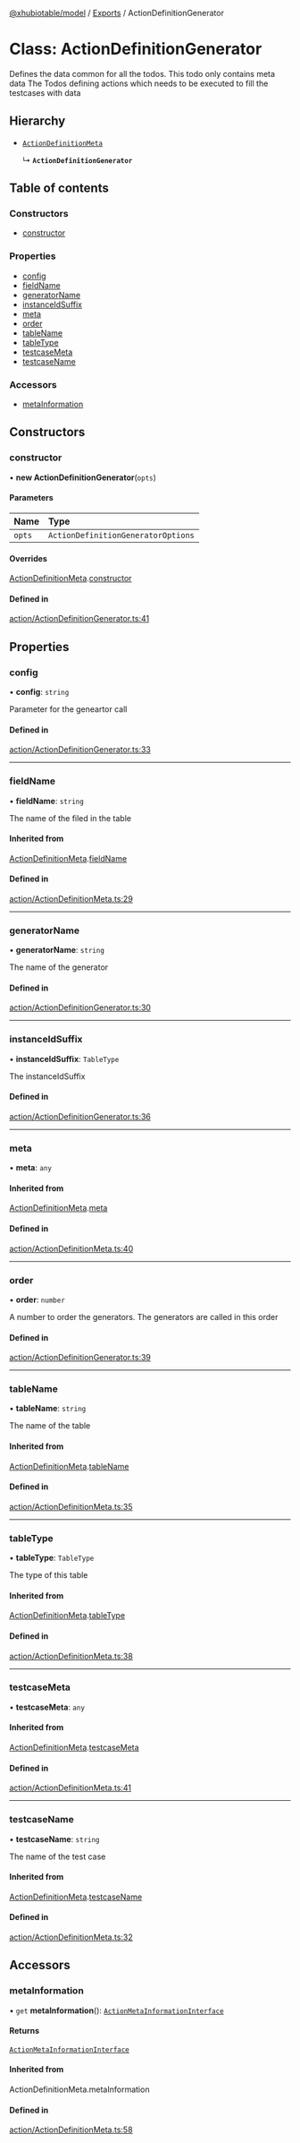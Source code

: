 [@xhubiotable/model](../README.md) / [Exports](../modules.md) / ActionDefinitionGenerator

# Class: ActionDefinitionGenerator

Defines the data common for all the todos.
This todo only contains meta data
The Todos defining actions which needs to be executed
to fill the testcases with data

## Hierarchy

- [`ActionDefinitionMeta`](ActionDefinitionMeta.md)

  ↳ **`ActionDefinitionGenerator`**

## Table of contents

### Constructors

- [constructor](ActionDefinitionGenerator.md#constructor)

### Properties

- [config](ActionDefinitionGenerator.md#config)
- [fieldName](ActionDefinitionGenerator.md#fieldname)
- [generatorName](ActionDefinitionGenerator.md#generatorname)
- [instanceIdSuffix](ActionDefinitionGenerator.md#instanceidsuffix)
- [meta](ActionDefinitionGenerator.md#meta)
- [order](ActionDefinitionGenerator.md#order)
- [tableName](ActionDefinitionGenerator.md#tablename)
- [tableType](ActionDefinitionGenerator.md#tabletype)
- [testcaseMeta](ActionDefinitionGenerator.md#testcasemeta)
- [testcaseName](ActionDefinitionGenerator.md#testcasename)

### Accessors

- [metaInformation](ActionDefinitionGenerator.md#metainformation)

## Constructors

### constructor

• **new ActionDefinitionGenerator**(`opts`)

#### Parameters

| Name | Type |
| :------ | :------ |
| `opts` | `ActionDefinitionGeneratorOptions` |

#### Overrides

[ActionDefinitionMeta](ActionDefinitionMeta.md).[constructor](ActionDefinitionMeta.md#constructor)

#### Defined in

[action/ActionDefinitionGenerator.ts:41](https://github.com/xhubioTable/model/blob/d4f4ceb/src/action/ActionDefinitionGenerator.ts#L41)

## Properties

### config

• **config**: `string`

Parameter for the geneartor call

#### Defined in

[action/ActionDefinitionGenerator.ts:33](https://github.com/xhubioTable/model/blob/d4f4ceb/src/action/ActionDefinitionGenerator.ts#L33)

___

### fieldName

• **fieldName**: `string`

The name of the filed in the table

#### Inherited from

[ActionDefinitionMeta](ActionDefinitionMeta.md).[fieldName](ActionDefinitionMeta.md#fieldname)

#### Defined in

[action/ActionDefinitionMeta.ts:29](https://github.com/xhubioTable/model/blob/d4f4ceb/src/action/ActionDefinitionMeta.ts#L29)

___

### generatorName

• **generatorName**: `string`

The name of the generator

#### Defined in

[action/ActionDefinitionGenerator.ts:30](https://github.com/xhubioTable/model/blob/d4f4ceb/src/action/ActionDefinitionGenerator.ts#L30)

___

### instanceIdSuffix

• **instanceIdSuffix**: `TableType`

The instanceIdSuffix

#### Defined in

[action/ActionDefinitionGenerator.ts:36](https://github.com/xhubioTable/model/blob/d4f4ceb/src/action/ActionDefinitionGenerator.ts#L36)

___

### meta

• **meta**: `any`

#### Inherited from

[ActionDefinitionMeta](ActionDefinitionMeta.md).[meta](ActionDefinitionMeta.md#meta)

#### Defined in

[action/ActionDefinitionMeta.ts:40](https://github.com/xhubioTable/model/blob/d4f4ceb/src/action/ActionDefinitionMeta.ts#L40)

___

### order

• **order**: `number`

A number to order the generators. The generators are called in this order

#### Defined in

[action/ActionDefinitionGenerator.ts:39](https://github.com/xhubioTable/model/blob/d4f4ceb/src/action/ActionDefinitionGenerator.ts#L39)

___

### tableName

• **tableName**: `string`

The name of the table

#### Inherited from

[ActionDefinitionMeta](ActionDefinitionMeta.md).[tableName](ActionDefinitionMeta.md#tablename)

#### Defined in

[action/ActionDefinitionMeta.ts:35](https://github.com/xhubioTable/model/blob/d4f4ceb/src/action/ActionDefinitionMeta.ts#L35)

___

### tableType

• **tableType**: `TableType`

The type of this table

#### Inherited from

[ActionDefinitionMeta](ActionDefinitionMeta.md).[tableType](ActionDefinitionMeta.md#tabletype)

#### Defined in

[action/ActionDefinitionMeta.ts:38](https://github.com/xhubioTable/model/blob/d4f4ceb/src/action/ActionDefinitionMeta.ts#L38)

___

### testcaseMeta

• **testcaseMeta**: `any`

#### Inherited from

[ActionDefinitionMeta](ActionDefinitionMeta.md).[testcaseMeta](ActionDefinitionMeta.md#testcasemeta)

#### Defined in

[action/ActionDefinitionMeta.ts:41](https://github.com/xhubioTable/model/blob/d4f4ceb/src/action/ActionDefinitionMeta.ts#L41)

___

### testcaseName

• **testcaseName**: `string`

The name of the test case

#### Inherited from

[ActionDefinitionMeta](ActionDefinitionMeta.md).[testcaseName](ActionDefinitionMeta.md#testcasename)

#### Defined in

[action/ActionDefinitionMeta.ts:32](https://github.com/xhubioTable/model/blob/d4f4ceb/src/action/ActionDefinitionMeta.ts#L32)

## Accessors

### metaInformation

• `get` **metaInformation**(): [`ActionMetaInformationInterface`](../interfaces/ActionMetaInformationInterface.md)

#### Returns

[`ActionMetaInformationInterface`](../interfaces/ActionMetaInformationInterface.md)

#### Inherited from

ActionDefinitionMeta.metaInformation

#### Defined in

[action/ActionDefinitionMeta.ts:58](https://github.com/xhubioTable/model/blob/d4f4ceb/src/action/ActionDefinitionMeta.ts#L58)
